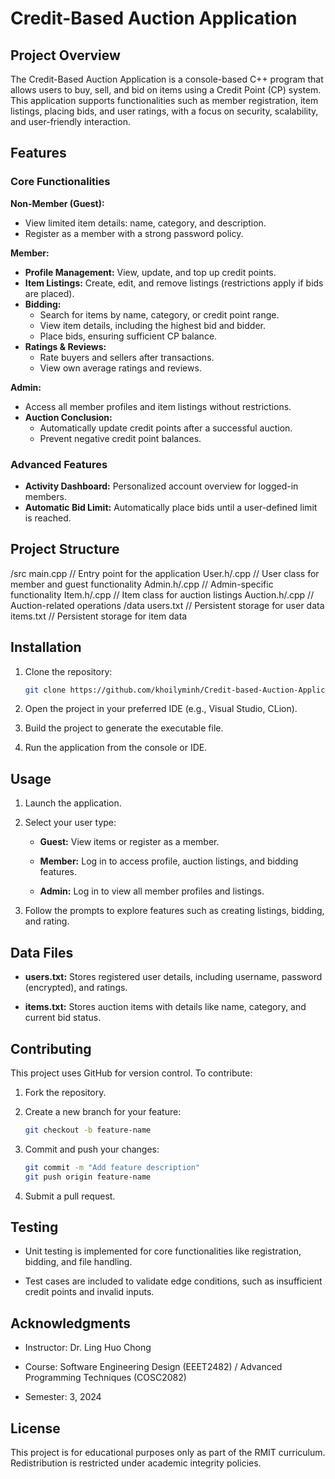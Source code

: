 # Credit-Based Auction Application

## Project Overview

The Credit-Based Auction Application is a console-based C++ program that allows users to buy, sell, and bid on items using a Credit Point (CP) system. This application supports functionalities such as member registration, item listings, placing bids, and user ratings, with a focus on security, scalability, and user-friendly interaction.

## Features

### Core Functionalities

**Non-Member (Guest):**

*   View limited item details: name, category, and description.
*   Register as a member with a strong password policy.

**Member:**

*   **Profile Management:** View, update, and top up credit points.
*   **Item Listings:** Create, edit, and remove listings (restrictions apply if bids are placed).
*   **Bidding:**
    *   Search for items by name, category, or credit point range.
    *   View item details, including the highest bid and bidder.
    *   Place bids, ensuring sufficient CP balance.
*   **Ratings & Reviews:**
    *   Rate buyers and sellers after transactions.
    *   View own average ratings and reviews.

**Admin:**

*   Access all member profiles and item listings without restrictions.
*   **Auction Conclusion:**
    *   Automatically update credit points after a successful auction.
    *   Prevent negative credit point balances.

### Advanced Features

*   **Activity Dashboard:** Personalized account overview for logged-in members.
*   **Automatic Bid Limit:** Automatically place bids until a user-defined limit is reached.

## Project Structure

/src
main.cpp           // Entry point for the application
User.h/.cpp        // User class for member and guest functionality
Admin.h/.cpp       // Admin-specific functionality
Item.h/.cpp        // Item class for auction listings
Auction.h/.cpp     // Auction-related operations
/data
users.txt          // Persistent storage for user data
items.txt          // Persistent storage for item data

## Installation

1.  Clone the repository:
    
    ```bash
    git clone https://github.com/khoilyminh/Credit-based-Auction-Application.git
    ```
    
2.  Open the project in your preferred IDE (e.g., Visual Studio, CLion).
    
3.  Build the project to generate the executable file.
    
4.  Run the application from the console or IDE.
    

## Usage

1.  Launch the application.
    
2.  Select your user type:
    
    *   **Guest:** View items or register as a member.
        
    *   **Member:** Log in to access profile, auction listings, and bidding features.
        
    *   **Admin:** Log in to view all member profiles and listings.
        
3.  Follow the prompts to explore features such as creating listings, bidding, and rating.
    

## Data Files

*   **users.txt:** Stores registered user details, including username, password (encrypted), and ratings.
    
*   **items.txt:** Stores auction items with details like name, category, and current bid status.
    

## Contributing

This project uses GitHub for version control. To contribute:

1.  Fork the repository.
    
2.  Create a new branch for your feature:
    
    ```bash
    git checkout -b feature-name
    ```
    
3.  Commit and push your changes:
    
    ```bash
    git commit -m "Add feature description"
    git push origin feature-name
    ```
    
4.  Submit a pull request.
    

## Testing

*   Unit testing is implemented for core functionalities like registration, bidding, and file handling.
    
*   Test cases are included to validate edge conditions, such as insufficient credit points and invalid inputs.
    

## Acknowledgments

*   Instructor: Dr. Ling Huo Chong
    
*   Course: Software Engineering Design (EEET2482) / Advanced Programming Techniques (COSC2082)
    
*   Semester: 3, 2024
    

## License

This project is for educational purposes only as part of the RMIT curriculum. Redistribution is restricted under academic integrity policies.
